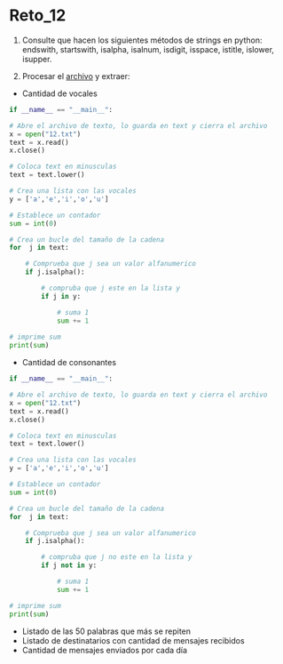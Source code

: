 # Reto_12

1. Consulte que hacen los siguientes métodos de strings en python: endswith, startswith, isalpha, isalnum, isdigit, isspace, istitle, islower, isupper.

2. Procesar el <a href="https://drive.google.com/file/d/1lGmlAz157fIDp2zk95KInTSJguZusI91/view?usp=sharing">archivo</a> y extraer:
 - Cantidad de vocales
```python
if __name__ == "__main__":

# Abre el archivo de texto, lo guarda en text y cierra el archivo
x = open("12.txt")
text = x.read()
x.close()

# Coloca text en minusculas
text = text.lower()

# Crea una lista con las vocales
y = ['a','e','i','o','u']

# Establece un contador
sum = int(0)

# Crea un bucle del tamaño de la cadena
for  j in text:

    # Comprueba que j sea un valor alfanumerico
    if j.isalpha():

        # compruba que j este en la lista y
        if j in y:

            # suma 1
            sum += 1
            
# imprime sum    
print(sum)
```
- Cantidad de consonantes
```python
if __name__ == "__main__":

# Abre el archivo de texto, lo guarda en text y cierra el archivo
x = open("12.txt")
text = x.read()
x.close()

# Coloca text en minusculas
text = text.lower()

# Crea una lista con las vocales
y = ['a','e','i','o','u']

# Establece un contador
sum = int(0)

# Crea un bucle del tamaño de la cadena
for  j in text:

    # Comprueba que j sea un valor alfanumerico
    if j.isalpha():

        # compruba que j no este en la lista y
        if j not in y:

            # suma 1
            sum += 1

# imprime sum    
print(sum)
```
 - Listado de las 50 palabras que más se repiten
 - Listado de destinatarios con cantidad de mensajes recibidos
 - Cantidad de mensajes enviados por cada día
